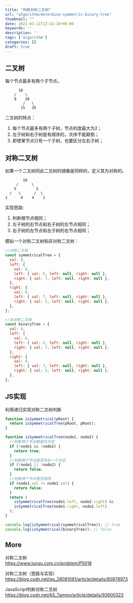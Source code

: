 ```yaml
---
title: "判断对称二叉树"
url: "algorithm/determine-symmetric-binary-tree"
thumbnail: ""
date: 2021-03-11T13:42:28+08:00
keywords: ''
description: ''
tags: ['algorithm']
categories: []
draft: true
---
```


## 二叉树

每个节点最多有两个子节点。

```
      10
    /    \
    9    20
        /   \
       15   35
```

二叉树的特点：

1. 每个节点最多有两个子树，节点的度最大为2；
2. 左子树和右子树是有顺序的，次序不能颠倒；
3. 即使某节点只有一个子树，也要区分左右子树；

## 对称二叉树

如果一个二叉树同此二叉树的镜像是同样的，定义其为对称的。


```
        10
     /      \
    5         5
  /   \      /  \
1      4    4    1
```

实现思路:

1. 判断根节点相同；
2. 左子树的右节点和右子树的左节点相同；
3. 右子树的左节点和左子树的右节点相同；

模拟一个对称二叉树和非对称二叉树：

```javascript
//对称二叉树
const symmetricalTree = {
  val: 8,
  left: {
    val: 6,
    left: { val: 5, left: null, right: null },
    right: { val: 7, left: null, right: null },
  },
  right: {
    val: 6,
    left: { val: 7, left: null, right: null },
    right: { val: 5, left: null, right: null },
  },
};

//非对称二叉树
const binaryTree = {
  val: 8,
  left: {
    val: 6,
    left: { val: 5, left: null, right: null },
    right: { val: 7, left: null, right: null },
  },
  right: {
    val: 9,
    left: { val: 7, left: null, right: null },
    right: { val: 5, left: null, right: null },
  },
};
```

## JS实现   

利用递归实现对称二叉树判断

```javascript
function isSymmetrical(pRoot) {
  return isSymmetricalTree(pRoot, pRoot);
}

function isSymmetricalTree(node1, node2) {
  //判断两个节点都是否为空
  if (!node1 && !node2) {
    return true;
  }
  //判断两个节点是否存在一个为空
  if (!node1 || !node2) {
    return false;
  }
  //判断两个节点是否相同
  if (node1.val != node2.val) {
    return false;
  }
  return (
    isSymmetricalTree(node1.left, node2.right) &&
    isSymmetricalTree(node1.right, node2.left)
  );
}

console.log(isSymmetrical(symmetricalTree)); // true
console.log(isSymmetrical(binaryTree)); // false
```

## More 

对称二叉树  
https://www.luogu.com.cn/problem/P5018

对称二叉树（思路与实现）   
https://blog.csdn.net/qq_28081081/article/details/80878973

JavaScript判断对称二叉树   
https://blog.csdn.net/AS_Tammy/article/details/93600323
